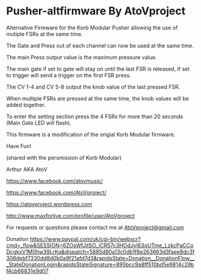# Pusher-altfirmware By AtoVproject

Alternative Firmware for the Korb Modular Pusher allowing the use of mutiple FSRs at the same time.

The Gate and Press out of each channel can now be used at the same time.

The main Press output value is the maximum pressure value.

The main gate if set to gate will stay on until the last FSR is released, if set to trigger will send a trigger on the first FSR press.

The CV 1-4 and CV 5-8 output the knob value of the last pressed FSR.

When multiple FSRs are pressed at the same time, the knob values will be added together.

To enter the setting section press the 4 FSRs for more than 20 seconds (Main Gate LED will flash).

This firmware is a modification of the origial Korb Modular firmware.

Have Fun!

(shared with the persmission of Korb Modular)

Arthur AKA AtoV

https://www.facebook.com/atovmusic/

https://www.facebook.com/AtoVproject/

https://atovproject.wordpress.com

http://www.maxforlive.com/profile/user/AtoVproject

For requests or questions please contact me at AtoVproject@gmail.com

Donation https://www.paypal.com/uk/cgi-bin/webscr?cmd=_flow&SESSION=6ZOsWfJitSO_jCR57c3HOdJyI63oUTme_LzkcPaCCoDcgkxV1M0hw39LrKq&dispatch=5885d80a13c0db1f8e263663d3faee8dc3f308debf7330dd8d0b0a9f21afd7d3&rapidsState=Donation__DonationFlow___StateDonationLogin&rapidsStateSignature=895bcc9a8ff510bd5e9814c29bf4cb66831e9d07
